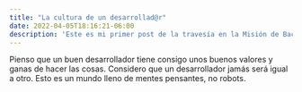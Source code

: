 ```yaml
---
title: "La cultura de un desarrollad@r"
date: 2022-04-05T18:16:21-06:00
description: 'Este es mi primer post de la travesía en la Misión de Backend con Node JS de Launch X.'
---
```


Pienso que un buen desarrollador tiene consigo unos buenos valores y ganas de hacer las cosas.
Considero que un desarrollador jamás será igual a otro.
Esto es un mundo lleno de mentes pensantes, no robots.
